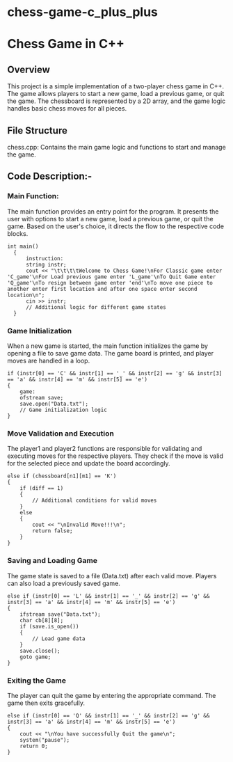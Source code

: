# chess-game-c_plus_plus

# Chess Game in C++
## Overview
This project is a simple implementation of a two-player chess game in C++. The game allows players to start a new game, load a previous game, or quit the game. The chessboard is represented by a 2D array, and the game logic handles basic chess moves for all pieces.

## File Structure
chess.cpp: Contains the main game logic and functions to start and manage the game.


## Code Description:-

### Main Function:
The main function provides an entry point for the program. It presents the user with options to start a new game, load a previous game, or quit the game. Based on the user's choice, it directs the flow to the respective code blocks.
```
int main()
  {
      instruction:
      string instr;
      cout << "\t\t\t\tWelcome to Chess Game!\nFor Classic game enter 'C_game'\nFor Load previous game enter 'L_game'\nTo Quit Game enter 'Q_game'\nTo resign between game enter 'end'\nTo move one piece to another enter first location and after one space enter second location\n";
      cin >> instr;
      // Additional logic for different game states
  } 
```
### Game Initialization
When a new game is started, the main function initializes the game by opening a file to save game data. The game board is printed, and player moves are handled in a loop.
```
if (instr[0] == 'C' && instr[1] == '_' && instr[2] == 'g' && instr[3] == 'a' && instr[4] == 'm' && instr[5] == 'e')
{
    game:
    ofstream save;
    save.open("Data.txt");
    // Game initialization logic
}
```

### Move Validation and Execution
The player1 and player2 functions are responsible for validating and executing moves for the respective players. They check if the move is valid for the selected piece and update the board accordingly.
```
else if (chessboard[n1][m1] == 'K')
{
    if (diff == 1)
    {
        // Additional conditions for valid moves
    }
    else
    {
        cout << "\nInvalid Move!!!\n";
        return false;
    }
}
```
### Saving and Loading Game
The game state is saved to a file (Data.txt) after each valid move. Players can also load a previously saved game.
```
else if (instr[0] == 'L' && instr[1] == '_' && instr[2] == 'g' && instr[3] == 'a' && instr[4] == 'm' && instr[5] == 'e')
{
    ifstream save("Data.txt");
    char cb[8][8];
    if (save.is_open())
    {
        // Load game data
    }
    save.close();
    goto game;
}
```
### Exiting the Game
The player can quit the game by entering the appropriate command. The game then exits gracefully.
```
else if (instr[0] == 'Q' && instr[1] == '_' && instr[2] == 'g' && instr[3] == 'a' && instr[4] == 'm' && instr[5] == 'e')
{
    cout << "\nYou have successfully Quit the game\n";
    system("pause");
    return 0;
}
```

